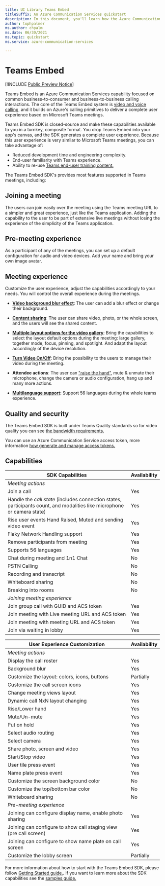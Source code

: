 ```yaml
---
title: UI Library Teams Embed
titleSuffix: An Azure Communication Services quickstart
description: In this document, you'll learn how the Azure Communication Services UI Library Teams Embed capability can be used to build turnkey calling experiences.
author: tophpalmer
ms.author: chpalm
ms.date: 06/30/2021
ms.topic: quickstart
ms.service: azure-communication-services

---
```


# Teams Embed

[!INCLUDE [Public Preview Notice](../../includes/private-preview-include.md)]

Teams Embed is an Azure Communication Services capability focused on common business-to-consumer and business-to-business calling interactions. The core of the Teams Embed system is [video and voice calling](../voice-video-calling/calling-sdk-features.md), and it builds on Azure's calling primitives to deliver a complete user experience based on Microsoft Teams meetings.

Teams Embed SDK is closed-source and make these capabilities available to you in a turnkey, composite format. You drop Teams Embed into your app's canvas, and the SDK generates a complete user experience. Because this user experience is very similar to Microsoft Teams meetings, you can take advantage of:

- Reduced development time and engineering complexity.
- End-user familiarity with Teams experience.
- Ability to re-use [Teams end-user training content.](https://support.microsoft.com/office/meetings-in-teams-e0b0ae21-53ee-4462-a50d-ca9b9e217b67)

The Teams Embed SDK's provides most features supported in Teams meetings, including:

## Joining a meeting

The users can join easily over the meeting using the Teams meeting URL to a simpler and great experience, just like the Teams application. Adding the capability to the user to be part of extensive live meetings without losing the experience of the simplicity of the Teams application.

## Pre-meeting experience

As a participant of any of the meetings, you can set up a default configuration for audio and video devices. Add your name and bring your own image avatar.

## Meeting experience

Customize the user experience, adjust the capabilities accordingly to your needs. You will control the overall experience during the meetings.

- [**Video background blur effect**](https://support.microsoft.com/office/change-your-background-for-a-teams-meeting-f77a2381-443a-499d-825e-509a140f4780): The user can add a blur effect or change their background.

- [**Content sharing**](https://support.microsoft.com/office/share-content-in-a-meeting-in-teams-fcc2bf59-aecd-4481-8f99-ce55dd836ce8): The user can share video, photo, or the whole screen, and the users will see the shared content.

- [**Multiple layout options for the video gallery**](https://support.microsoft.com/office/using-video-in-microsoft-teams-3647fc29-7b92-4c26-8c2d-8a596904cdae): Bring the capabilities to select the layout default options during the meeting: large gallery, together mode, focus, pinning, and spotlight. And adapt the layout accordingly of the device resolution.

- [**Turn Video On/Off**](https://support.microsoft.com/office/using-video-in-microsoft-teams-3647fc29-7b92-4c26-8c2d-8a596904cdae#bkmk_turnvideoonoff): Bring the possibility to the users to manage their video during the meeting.

- **Attendee actions**: The user can ["raise the hand"](https://support.microsoft.com/en-us/office/raise-your-hand-in-a-teams-meeting-bb2dd8e1-e6bd-43a6-85cf-30822667b372), mute & unmute their microphone, change the camera or audio configuration, hang up and many more actions.

- [**Multilanguage support**](https://support.microsoft.com/topic/languages-supported-in-microsoft-teams-for-education-293792c3-352e-4b24-9fc2-4c28b5de2db8): Support 56 languages during the whole teams experience.

## Quality and security

The Teams Embed SDK is built under Teams Quality standards so for video quality you can see [the bandwidth requirements.](https://docs.microsoft.com/microsoftteams/prepare-network#bandwidth-requirements)

You can use an Azure Communication Service access token, more information [how generate and manage access tokens.](https://docs.microsoft.com/azure/communication-services/quickstarts/access-tokens)

## Capabilities

| SDK Capabilities                                                        | Availability |
|---------------------------------------------------------------------|--------------|
| *Meeting actions*                                                   |              |
| Join a call                                                         | Yes          |
| Handle the *call state* (includes connection states, participants count, and modalities like microphone or camera state)                                           | Yes          |
| Rise user events Hand Raised, Muted and sending video event                                                                 | Yes          |
| Flaky Network Handling support                                      | Yes          |
| Remove participants from meeting                                    | Yes          |
| Supports 56 languages                                               | Yes          |
| Chat during meeting and 1n1 Chat                                    | No           |
| PSTN Calling                                                        | No           |
| Recording and transcript                                            | No           |
| Whiteboard sharing                                                  | No           |
| Breaking into rooms                                                 | No           |
| *Joining meeting experience*                                        |              |
| Join group call with GUID and ACS token                             | Yes          |
| Join meeting with Live meeting URL and ACS token                    | Yes          |
| Join meeting with meeting URL and ACS token                         | Yes          |
| Join via waiting in lobby                                           | Yes          |

| User Experience Customization                                       | Availability |
|---------------------------------------------------------------------|--------------|
| *Meeting actions*                                                   |              |
| Display the call roster                                             | Yes          |
| Background blur                                                     | Yes          |
| Customize the layout: colors, icons, buttons                        | Partially    |
| Customize the call screen icons                                     | Yes          |
| Change meeting views layout                                         | Yes          |
| Dynamic call NxN layout changing                                    | Yes          |
| Rise/Lower hand                                                     | Yes          |
| Mute/Un-mute                                                        | Yes          |
| Put on hold                                                         | Yes          |
| Select audio routing                                                | Yes          |
| Select camera                                                       | Yes          |
| Share photo, screen and video                                       | Yes          |
| Start/Stop video                                                    | Yes          |
| User tile press event                                               | Yes          |
| Name plate press event                                              | Yes          |
| Customize the screen background color​                               | No           |
| Customize the top/bottom bar color​                                  | No           |
| Whiteboard sharing                                                  | No           |
| *Pre-meeting experience*                                            |              |
| Joining can configure display name, enable photo sharing            | Yes          |
| Joining can configure to show call staging view (pre call screen)   | Yes          |
| Joining can configure to show name plate on call screen             | Yes          |
| Customize the lobby screen                                          | Partially    |

For more information about how to start with the Teams Embed SDK, please follow [Getting Started guide.](../../quickstarts/meeting/getting-started-with-teams-embed.md). If you want to learn more about the SDK capabilities see the [samples guide.](../../quickstarts/meeting/samples-for-teams-embed.md)
